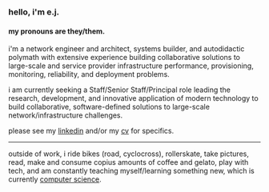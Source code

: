 ### hello, i'm e.j.

#### my pronouns are they/them.

i'm a network engineer and architect, systems builder, and autodidactic polymath
with extensive experience building collaborative solutions to large-scale and
service provider infrastructure performance, provisioning, monitoring,
reliability, and deployment problems.

i am currently seeking a Staff/Senior Staff/Principal role leading the research,
development, and innovative application of modern technology to build collaborative,
software-defined solutions to large-scale network/infrastructure challenges.

please see my [linkedin](https://linkedin.com/in/ejsdotsh) and/or my [cv](./cv/ejs.pdf) for specifics.

---

outside of work, i ride bikes (road, cyclocross), rollerskate, take pictures,
read, make and consume copius amounts of coffee and gelato, play with tech, and
am constantly teaching myself/learning something new, which is currently [computer science](https://github.com/ejsdotsh/cs-autodidact).

